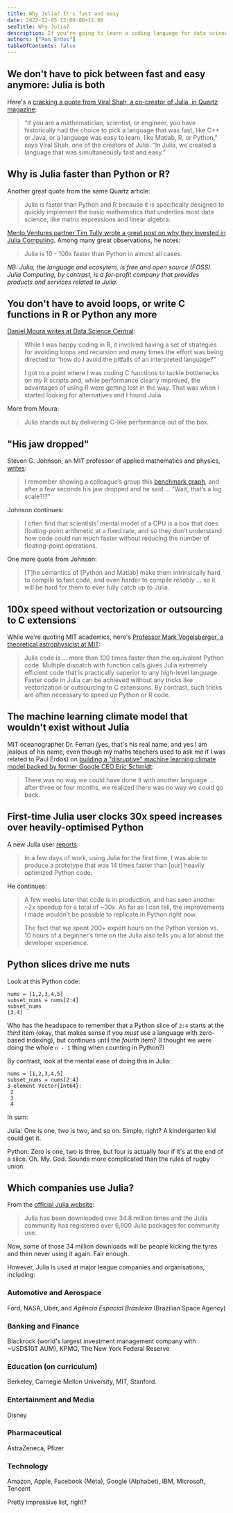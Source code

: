 ```yaml
---
title: Why Julia? It's fast and easy
date: 2022-02-05 12:00:00+11:00
seoTitle: Why Julia?
description: If you're going to learn a coding language for data science, Julia is the one. Here's why.
authors: ["Ron Erdos"]
tableOfContents: false
---
```


## We don't have to pick between fast and easy anymore: Julia is both

Here's a [cracking a quote from Viral Shah, a co-creator of Julia, in Quartz magazine](https://qz.com/1360318/is-julia-a-good-alternative-to-r-and-python-for-programmers/):

>“If you are a mathematician, scientist, or engineer, you have historically had the choice to pick a language that was fast, like C++ or Java, or a language was easy to learn, like Matlab, R, or Python,” says Viral Shah, one of the creators of Julia. “In Julia, we created a language that was simultaneously fast and easy.”

## Why is Julia faster than Python or R?

Another great quote from the same Quartz article:

> Julia is faster than Python and R because it is specifically designed to quickly implement the basic mathematics that underlies most data science, like matrix expressions and linear algebra.

[Menlo Ventures partner Tim Tully wrote a great post on why they invested in Julia Computing](https://medium.com/@timtullydevnull/why-menlo-ventures-invested-in-julia-computing-e0e3633d85a5). Among many great observations, he notes:

>Julia is 10 - 100x faster than Python in almost all cases.

_NB: Julia, the language and ecosytem, is free and open source (FOSS). Julia Computing, by contrast, is a for-profit company that provides products and services related to Julia._

## You don't have to avoid loops, or write C functions in R or Python any more

[Daniel Moura writes at Data Science Central](https://www.datasciencecentral.com/profiles/blogs/6448529:BlogPost:871831):

> While I was happy coding in R, it involved having a set of strategies for avoiding loops and recursion and many times the effort was being directed to “how do I avoid the pitfalls of an interpreted language?”
>
>I got to a point where I was coding C functions to tackle bottlenecks on my R scripts and, while performance clearly improved, the advantages of using R were getting lost in the way. That was when I started looking for alternatives and I found Julia.

More from Moura:

> Julia stands out by delivering C-like performance out of the box.

## "His jaw dropped"

Steven G. Johnson, an MIT professor of applied mathematics and physics, [writes](https://discourse.julialang.org/t/julia-vs-r-vs-python/4997/5):

> I remember showing a colleague’s group this [benchmark graph](https://julialang.org/benchmarks/), and after a few seconds his jaw dropped and he said … “Wait, that’s a log scale?!?”

Johnson continues:

> I often find that scientists’ mental model of a CPU is a box that does floating-point arithmetic at a fixed rate, and so they don’t understand how code could run much faster without reducing the number of floating-point operations.

One more quote from Johnson:

> [T]he semantics of [Python and Matlab] make them intrinsically hard to compile to fast code, and even harder to compile _reliably_ ... so it will be hard for them to ever fully catch up to Julia.

## 100x speed without vectorization or outsourcing to C extensions

While we're quoting MIT academics, here's [Professor Mark Vogelsberger, a theoretical astrophysicist at MIT](https://juliacomputing.com/):

> Julia code is ... more than 100 times faster than the equivalent Python code. Multiple dispatch with function calls gives Julia extremely efficient code that is practically superior to any high-level language. Faster code in Julia can be achieved without any tricks like vectorization or outsourcing to C extensions. By contrast, such tricks are often necessary to speed up Python or R code.

## The machine learning climate model that wouldn't exist without Julia

MIT oceanographer Dr. Ferrari (yes, that's his real name, and yes I am jealous of his name, even though my maths teachers used to ask me if I was related to Paul Erdos) on [building a "disruptive" machine learning climate model backed by former Google CEO Eric Schmidt](https://www.csmonitor.com/Environment/2021/0122/Meet-the-team-shaking-up-climate-models):

> There was no way we could have done it with another language ... after three or four months, we realized there was no way we could go back.

## First-time Julia user clocks 30x speed increases over heavily-optimised Python

A new Julia user [reports](https://discourse.julialang.org/t/julias-applicable-context-is-getting-narrower-over-time/55042/5):

> In a few days of work, using Julia for the first time, I was able to produce a prototype that was 14 times faster than [our] heavily optimized Python code.

He continues:

> A few weeks later that code is in production, and has seen another ~2x speedup for a total of ~30x. As far as I can tell, the improvements I made wouldn’t be possible to replicate in Python right now.
>
> The fact that we spent 200+ expert hours on the Python version vs. 10 hours of a beginner’s time on the Julia also tells you a lot about the developer experience.


## Python slices drive me nuts

Look at this Python code:

```
nums = [1,2,3,4,5]
subset_nums = nums[2:4]
subset_nums
[3,4]
```

Who has the headspace to remember that a Python slice of `2:4` starts at the _third_ item (okay, that makes sense if you _must_ use a language with zero-based indexing), but continues until the _fourth_ item? (I thought we were doing the whole `n - 1` thing when counting in Python?)

By contrast, look at the mental ease of doing this in Julia:

```
nums = [1,2,3,4,5]
subset_nums = nums[2:4]
3-element Vector{Int64}:
 2
 3
 4
```

In sum:

Julia: One is one, two is two, and so on. Simple, right? A kindergarten kid could get it.

Python: Zero is one, two is three, but four is actually four if it's at the end of a slice. Oh. My. God. Sounds more complicated than the rules of rugby union.

## Which companies use Julia?

From the [official Julia website](https://julialang.org/):

> Julia has been downloaded over 34.8 million times and the Julia community has registered over 6,800 Julia packages for community use.

Now, some of those 34 million downloads will be people kicking the tyres and then never using it again. Fair enough.

However, Julia is used at major league companies and organisations, including:

### Automotive and Aerospace

Ford, NASA, Uber, and _Agência Espacial Brasileira_ (Brazilian Space Agency)

### Banking and Finance

Blackrock (world's largest investment management company with ~USD$10T AUM), KPMG, The New York Federal Reserve

### Education (on curriculum)

Berkeley, Carnegie Mellon University, MIT, Stanford.

### Entertainment and Media

Disney

### Pharmaceutical

AstraZeneca, Pfizer

### Technology

Amazon, Apple, Facebook (Meta), Google (Alphabet), IBM, Microsoft, Tencent

Pretty impressive list, right?

